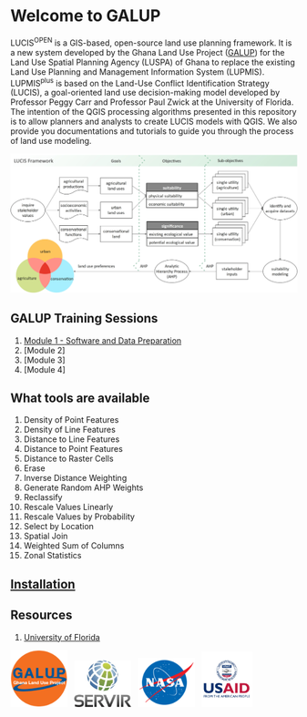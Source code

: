 # Welcome to GALUP

LUCIS<sup>OPEN</sup> is a GIS-based, open-source land use planning framework.
It is a new system developed by the Ghana Land Use Project ([GALUP](http://galup.cersgis.org/)) for the Land Use Spatial Planning Agency (LUSPA) of Ghana to replace the existing Land Use Planning and Management Information System (LUPMIS). LUPMIS<sup>plus</sup> is based on the Land-Use Conflict Identification Strategy (LUCIS), a goal-oriented land use decision-making model developed by Professor Peggy Carr and Professor Paul Zwick at the University of Florida. The intention of the QGIS processing algorithms presented in this repository is to allow planners and analysts to create LUCIS models with QGIS. We also provide you documentations and tutorials to guide you through the process of land use modeling.

![lucis_open](images/lucis_workflow.jpg)

## GALUP Training Sessions

1. [Module 1 - Software and Data Preparation](https://github.com/SERVIR-WA/GALUP/blob/master/training/1_lu/modules/module1.md)
2. [Module 2]
3. [Module 3]
4. [Module 4]

## What tools are available

1. Density of Point Features
2. Density of Line Features
3. Distance to Line Features
4. Distance to Point Features
5. Distance to Raster Cells
6. Erase
7. Inverse Distance Weighting
8. Generate Random AHP Weights
9. Reclassify
10. Rescale Values Linearly
11. Rescale Values by Probability
12. Select by Location
13. Spatial Join
14. Weighted Sum of Columns
15. Zonal Statistics

## [Installation](https://github.com/chjch/lucis_qgis/wiki/Installation)

## Resources

1. [University of Florida](https://abe.ufl.edu/galup/)

<p float="left">
  <img src="images/GALUP-logo.png" width="100"/> &nbsp
  <img src="images/Servir_Logo.jpg" width="100" /> &nbsp
  <img src="images/nasa.png" width="100" /> &nbsp
  <img src="images/USAID-logo.jpg" width="90" />
</p>